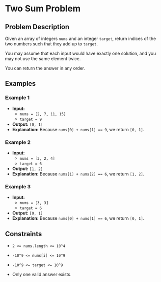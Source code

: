 # Two Sum Problem

## Problem Description

Given an array of integers `nums` and an integer `target`, return indices of the two numbers such that they add up to `target`.

You may assume that each input would have exactly one solution, and you may not use the same element twice.

You can return the answer in any order.

## Examples

### Example 1

- **Input:** 
  - `nums = [2, 7, 11, 15]`
  - `target = 9`
- **Output:** `[0, 1]`
- **Explanation:** Because `nums[0] + nums[1] == 9`, we return `[0, 1]`.

### Example 2

- **Input:** 
  - `nums = [3, 2, 4]`
  - `target = 6`
- **Output:** `[1, 2]`
- **Explanation:** Because `nums[1] + nums[2] == 6`, we return `[1, 2]`.

### Example 3

- **Input:** 
  - `nums = [3, 3]`
  - `target = 6`
- **Output:** `[0, 1]`
- **Explanation:** Because `nums[0] + nums[1] == 6`, we return `[0, 1]`.

## Constraints

- `2 <= nums.length <= 10^4`
- `-10^9 <= nums[i] <= 10^9`
- `-10^9 <= target <= 10^9`
 
- Only one valid answer exists.